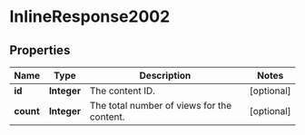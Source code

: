 # InlineResponse2002

## Properties
Name | Type | Description | Notes
------------ | ------------- | ------------- | -------------
**id** | **Integer** | The content ID. |  [optional]
**count** | **Integer** | The total number of views for the content. |  [optional]
